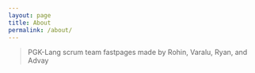 ```yaml
---
layout: page
title: About
permalink: /about/
---
```


> PGK-Lang scrum team fastpages made by Rohin, Varalu, Ryan, and Advay